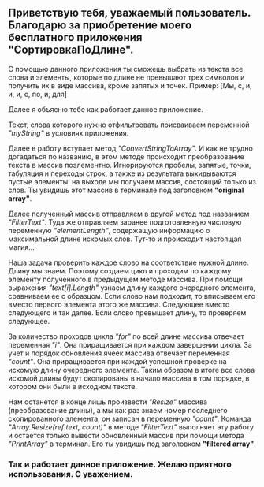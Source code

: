## Приветствую тебя, уважаемый пользователь. Благодарю за приобретение моего бесплатного приложения "**СортировкаПоДлине**".

С помощью данного приложения ты сможешь выбрать из текста все слова и элементы, которые по длине не превышают трех символов и получить их в виде массива, кроме запятых и точек. Пример: [Мы, с, и, и, и, с, по, и, для]

Далее я объясню тебе как работает данное приложение.

Текст, слова которого нужно отфильтровать присваиваем переменной *"myString"* в условиях приложения.

Далее в работу вступает метод *"ConvertStringToArray"*. И как не трудно догадаться по названию, в этом методе происходит преобразование текста в массив поэлементно. Игнорируются пробелы, запятые, точки, табуляция и переходы строк, а также из результата выкидываются пустые элементы. на выходе мы получаем массив, состоящий только из слов. Ты увидишь этот массив в терминале под заголовком **"original array"**.

Далее полученный массив отправляем в другой метод под названием *"FilterText"*. Туда же отправляем заранее подготовленную числовую переменную *"elementLength"*, содержащую информацию о максимальной длине искомых слов. Тут-то и происходит настоящая магия...

Наша задача проверить каждое слово на соответствие нужной длине. Длину мы знаем. Поэтому создаем цикл и проходим по каждому элементу полученного в предыдущем методе массива. При помощи выражения *"text[i].Length"* узнаем длину каждого очередного элемента, сравниваем ее с образцом. Если слово нам подходит, то вписываем его вместо первого элемента этого же массива. Следующее вместо следующего и так далее. Если слово превышает длину, то проверяем следующее.

За количество проходов цикла *"for"* по всей длине массива отвечает переменная *"i"*. Она приращивается при каждом завершении цикла. За учет и порядок обновления ячеек массива отвечает переменная *"count"*. Она приращивается при каждой успешной проверке на искомую длину очередного элемента. Таким образом в итоге все слова искомой длины будут скопированы в начало массива в том порядке, в котором они были в исходном тексте.

Нам останется в конце лишь произвести *"Resize"* массива (преобразование длины), а мы как раз знаем номер последнего скопированного элемента, он записан в переменную *"count"*. Команда *"Array.Resize(ref text, count)"* в методе *"FilterText"* выполняет эту работу и остается только вывести обновленный массив при помощи метода *"PrintArray"* в терминал. Его ты увидишь под заголовком **"filtered array"**.

### Так и работает данное приложение. Желаю приятного использования. С уважением.


